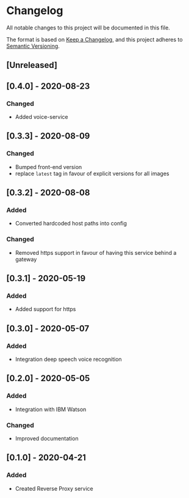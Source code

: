 # Changelog
All notable changes to this project will be documented in this file.

The format is based on [Keep a Changelog](https://keepachangelog.com/en/1.0.0/),
and this project adheres to [Semantic Versioning](https://semver.org/spec/v2.0.0.html).

## [Unreleased]

## [0.4.0] - 2020-08-23
### Changed
- Added voice-service

## [0.3.3] - 2020-08-09
### Changed
- Bumped front-end version
- replace `latest` tag in favour of explicit versions for all images

## [0.3.2] - 2020-08-08
### Added
- Converted hardcoded host paths into config
### Changed
- Removed https support in favour of having this service behind a gateway

## [0.3.1] - 2020-05-19
### Added
- Added support for https

## [0.3.0] - 2020-05-07
### Added
- Integration deep speech voice recognition

## [0.2.0] - 2020-05-05
### Added
- Integration with IBM Watson
### Changed
- Improved documentation 

## [0.1.0] - 2020-04-21
### Added
- Created Reverse Proxy service

